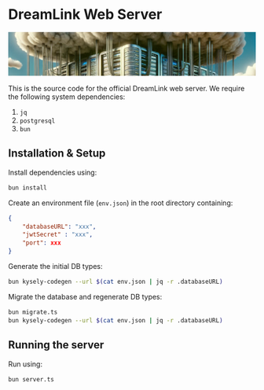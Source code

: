 # DreamLink Web Server

<div align="center">
    <img src="splash.png">
</div>

This is the source code for the official DreamLink web server. We require the following system dependencies:

  1. `jq`
  2. `postgresql`
  3. `bun`

## Installation & Setup

Install dependencies using:

```bash
bun install
```

Create an environment file (`env.json`) in the root directory containing:

```json
{
    "databaseURL": "xxx",
    "jwtSecret" : "xxx",
    "port": xxx
}
```

Generate the initial DB types:

```bash
bun kysely-codegen --url $(cat env.json | jq -r .databaseURL)
```

Migrate the database and regenerate  DB types:

```bash
bun migrate.ts
bun kysely-codegen --url $(cat env.json | jq -r .databaseURL)
```

## Running the server

Run using:

```bash
bun server.ts
```